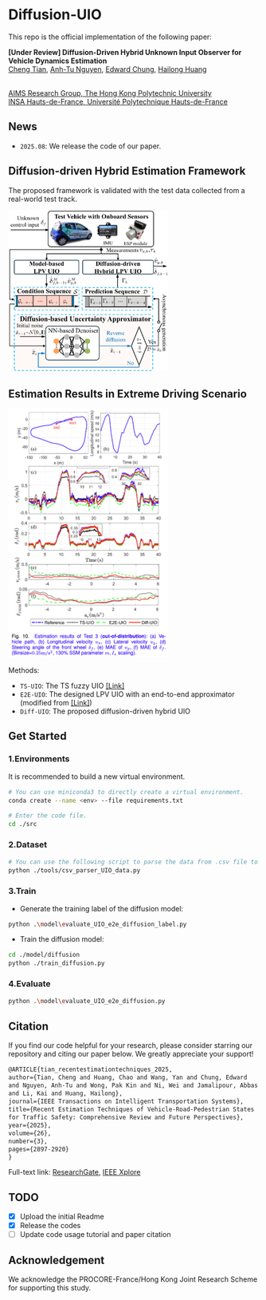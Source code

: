 # Diffusion-UIO

This repo is the official implementation of the following paper:

**[Under Review] Diffusion-Driven Hybrid Unknown Input Observer for Vehicle Dynamics Estimation**
<br> [Cheng Tian](https://scholar.google.com/citations?user=OIlgz_gAAAAJ&hl=en), [Anh-Tu Nguyen](https://scholar.google.com/citations?user=eE6A1aIAAAAJ&hl=fr), [Edward Chung](https://scholar.google.com/citations?user=UFrzhnMAAAAJ&hl=en), [Hailong Huang](https://scholar.google.com/citations?user=ulsViyoAAAAJ&hl=en)
 
<br> [AIMS Research Group, The Hong Kong Polytechnic University](https://sites.google.com/view/hailong-huang/home)
<br> [INSA Hauts-de-France, Université Polytechnique Hauts-de-France](https://sites.google.com/view/anh-tu-nguyen)


## News
- ```2025.08```: We release the code of our paper.


## Diffusion-driven Hybrid Estimation Framework
The proposed framework is validated with the test data collected from a real-world test track.

<img src="assets/overall_framework.png" width="321" alt="Overall Framework">

## Estimation Results in Extreme Driving Scenario
<img src="assets/fig_10.png" width="321" alt="Estimation Results">

Methods:
- ```TS-UIO```: The TS fuzzy UIO [[Link]](https://ieeexplore.ieee.org/document/9314225)
- ```E2E-UIO```: The designed LPV UIO with an end-to-end approximator (modified from [[Link]](https://ieeexplore.ieee.org/document/10054430))
- ```Diff-UIO```: The proposed diffusion-driven hybrid UIO

## Get Started

### 1.Environments
It is recommended to build a new virtual environment.

```bash
# You can use miniconda3 to directly create a virtual environment. 
conda create --name <env> --file requirements.txt
```
```bash
# Enter the code file. 
cd ./src
```

### 2.Dataset
```bash
# You can use the following script to parse the data from .csv file to .npz file.
python ./tools/csv_parser_UIO_data.py
```

### 3.Train

- Generate the training label of the diffusion model:
```bash
python .\model\evaluate_UIO_e2e_diffusion_label.py
```
- Train the diffusion model:
```bash
cd ./model/diffusion
python ./train_diffusion.py
```
### 4.Evaluate
```bash
python .\model\evaluate_UIO_e2e_diffusion.py    
```
## Citation

If you find our code helpful for your research, please consider starring our repository and citing our paper below. We greatly appreciate your support!

  ```
@ARTICLE{tian_recentestimationtechniques_2025,
  author={Tian, Cheng and Huang, Chao and Wang, Yan and Chung, Edward and Nguyen, Anh-Tu and Wong, Pak Kin and Ni, Wei and Jamalipour, Abbas and Li, Kai and Huang, Hailong},
  journal={IEEE Transactions on Intelligent Transportation Systems}, 
  title={Recent Estimation Techniques of Vehicle-Road-Pedestrian States for Traffic Safety: Comprehensive Review and Future Perspectives}, 
  year={2025},
  volume={26},
  number={3},
  pages={2897-2920}
}
```
Full-text link: [ResearchGate](https://www.researchgate.net/publication/387093260_Recent_Estimation_Techniques_of_Vehicle-Road-Pedestrian_States_for_Traffic_Safety_Comprehensive_Review_and_Future_Perspectives), [IEEE Xplore](https://ieeexplore.ieee.org/abstract/document/10814926) 

## TODO
- [x] Upload the initial Readme
- [x] Release the codes
- [ ] Update code usage tutorial and paper citation

## Acknowledgement

We acknowledge the PROCORE-France/Hong Kong Joint Research Scheme for supporting this study.


